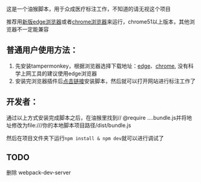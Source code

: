 这是一个油猴脚本，用于众成医疗标注工作，不知道的请无视这个项目

推荐用[新版edge浏览器](https://www.microsoft.com/zh-cn/edge)或者[chrome浏览器](README.md)来运行，chrome51以上版本，其他浏览器不一定能兼容

## 普通用户使用方法：
1. 先安装tampermonkey，根据浏览器选择下载地址：[edge](https://microsoftedge.microsoft.com/addons/detail/tampermonkey/iikmkjmpaadaobahmlepeloendndfphd)、[chrome](https://chrome.google.com/webstore/detail/tampermonkey/dhdgffkkebhmkfjojejmpbldmpobfkfo), 没有科学上网工具的建议使用edge浏览器
2. 安装完浏览器插件后[点击链接](https://yhf-static.oss-cn-hangzhou.aliyuncs.com/tm/Joinchain/script.user.js)安装脚本，然后就可以打开网站进行标注工作了



## 开发者：
通过以上方式安装完成脚本之后，在油猴里找到// @require ....bundle.js并将地址修改为file:///你的本地脚本项目路径/dist/bundle.js

然后在项目文件夹下运行```npm install & npm dev```就可以进行调试了

## TODO
删除 webpack-dev-server